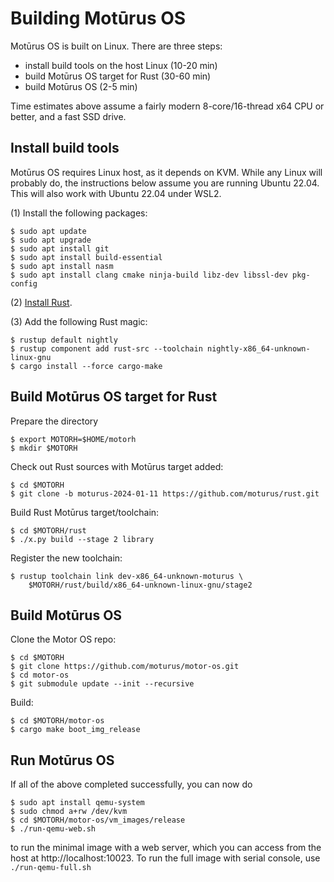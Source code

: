 # Building Motūrus OS

Motūrus OS is built on Linux. There are three steps:

* install build tools on the host Linux (10-20 min)
* build Motūrus OS target for Rust (30-60 min)
* build Motūrus OS (2-5 min)

Time estimates above assume a fairly modern 8-core/16-thread x64 CPU
or better, and a fast SSD drive.

## Install build tools

Motūrus OS requires Linux host, as it depends on KVM. While any
Linux will probably do, the instructions below assume you are
running Ubuntu 22.04. This will also work with Ubuntu 22.04 under WSL2.

(1) Install the following packages:

```
$ sudo apt update
$ sudo apt upgrade
$ sudo apt install git
$ sudo apt install build-essential
$ sudo apt install nasm
$ sudo apt install clang cmake ninja-build libz-dev libssl-dev pkg-config
```

(2) [Install Rust](https://www.rust-lang.org/tools/install).

(3) Add the following Rust magic:

```
$ rustup default nightly
$ rustup component add rust-src --toolchain nightly-x86_64-unknown-linux-gnu
$ cargo install --force cargo-make
```

## Build Motūrus OS target for Rust

Prepare the directory

```
$ export MOTORH=$HOME/motorh
$ mkdir $MOTORH
```

Check out Rust sources with Motūrus target added:

```
$ cd $MOTORH
$ git clone -b moturus-2024-01-11 https://github.com/moturus/rust.git
```

Build Rust Motūrus target/toolchain:

```
$ cd $MOTORH/rust
$ ./x.py build --stage 2 library
```

Register the new toolchain:

```
$ rustup toolchain link dev-x86_64-unknown-moturus \
    $MOTORH/rust/build/x86_64-unknown-linux-gnu/stage2
```

## Build Motūrus OS

Clone the Motor OS repo:

```
$ cd $MOTORH
$ git clone https://github.com/moturus/motor-os.git
$ cd motor-os
$ git submodule update --init --recursive
```

Build:
```
$ cd $MOTORH/motor-os
$ cargo make boot_img_release
```

## Run Motūrus OS

If all of the above completed successfully, you can now do

```
$ sudo apt install qemu-system
$ sudo chmod a+rw /dev/kvm
$ cd $MOTORH/motor-os/vm_images/release
$ ./run-qemu-web.sh
```

to run the minimal image with a web server, which you can access from the host at http://localhost:10023. To run the full image
with serial console, use ```./run-qemu-full.sh```
